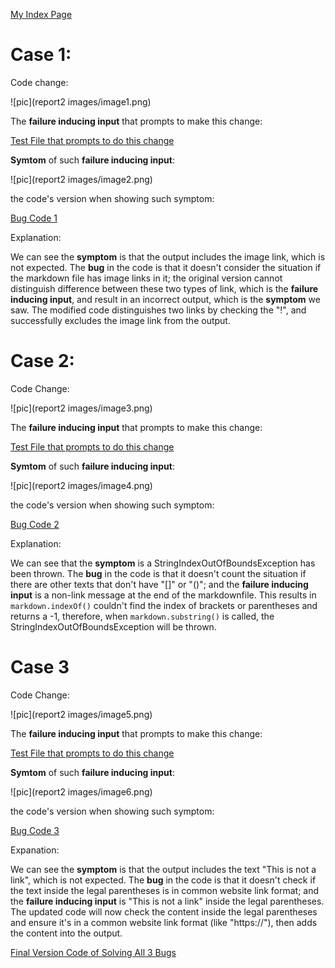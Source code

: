 [My Index Page](https://henohyj.github.io/cse15l-lab-reports/index.html)

# Case 1:

Code change:

![pic](report2 images/image1.png)

The __failure inducing input__ that prompts to make this change:

[Test File that prompts to do this change](https://github.com/HenoHyj/markdown-parse/commit/1157a66cf6a03aa229a10731e7b166e30a8afbc9#diff-0c92bd76ced9af0776068509abb9bde38fd5df23e64e0fba86f44cdf0c4a6f32)


__Symtom__ of such __failure inducing input__:

![pic](report2 images/image2.png)


the code's version when showing such symptom:

[Bug Code 1](https://github.com/HenoHyj/markdown-parse/commit/6046c2b5e7b689dc4156459dd0ae8e600588b389)


Explanation:

We can see the __symptom__ is that the output includes the image link, which is not expected. The __bug__ in the code is that it doesn't
consider the situation if the markdown file has image links in it; the original version cannot distinguish difference between these
two types of link, which is the __failure inducing input__, and result in an incorrect output, which is the __symptom__ we saw.
The modified code distinguishes two links by checking the "!", and successfully excludes the image link from the output.

# Case 2:

Code Change:

![pic](report2 images/image3.png)

The __failure inducing input__ that prompts to make this change:

[Test File that prompts to do this change](https://github.com/HenoHyj/markdown-parse/commit/62ad11982043f9d89b5366b88520012e91d61460)


__Symtom__ of such __failure inducing input__:

![pic](report2 images/image4.png)


the code's version when showing such symptom:

[Bug Code 2](https://github.com/HenoHyj/markdown-parse/commit/85733cffcac8dea2a09fbbae5af45d731d83783d)

Explanation:

We can see that the __symptom__ is a StringIndexOutOfBoundsException has been thrown. The __bug__ in the 
code is that it doesn't count the situation if there are other texts that don't have "[]" or "()"; and
the __failure inducing input__ is a non-link message at the end of the markdownfile. This results in 
```markdown.indexOf()``` couldn't find the index of brackets or parentheses and returns a -1, therefore, 
when ```markdown.substring()``` is called, the StringIndexOutOfBoundsException will be thrown.


# Case 3

Code Change:

![pic](report2 images/image5.png)

The __failure inducing input__ that prompts to make this change:

[Test File that prompts to do this change](https://github.com/HenoHyj/markdown-parse/commit/c6ef37f47c38f380b0dedcb3d63e404bf4842ca9)


__Symtom__ of such __failure inducing input__:

![pic](report2 images/image6.png)


the code's version when showing such symptom:

[Bug Code 3](https://github.com/HenoHyj/markdown-parse/commit/62ad11982043f9d89b5366b88520012e91d61460)


Expanation:

We can see the __symptom__ is that the output includes the text "This is not a link", which is not expected. 
The __bug__ in the code is that it doesn't check if the text inside the legal parentheses is in common website
link format; and the __failure inducing input__ is "This is not a link" inside the legal parentheses.
The updated code will now check the content inside the legal parentheses and ensure it's in a common 
website link format (like "https://"), then adds the content into the output.


[Final Version Code of Solving All 3 Bugs](https://github.com/HenoHyj/markdown-parse/blob/main/MarkdownParse.java)